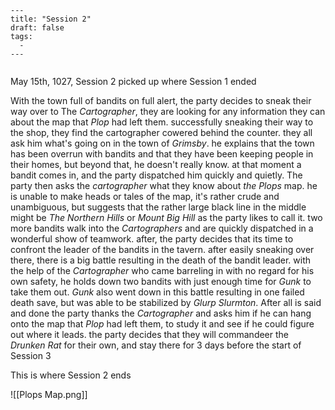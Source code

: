 ```
---
title: "Session 2"
draft: false
tags:
  - 
---
 
```

May 15th, 1027, Session 2 picked up where Session 1 ended 

With the town full of bandits on full alert, the party decides to sneak their way over to The *Cartographer*, they are looking for any information they can about the map that *Plop* had left them. successfully sneaking their way to the shop, they find the cartographer cowered behind the counter. they all ask him what's going on in the town of *Grimsby*. he explains that the town has been overrun with bandits and that they have been keeping people in their homes, but beyond that, he doesn't really know. at that moment a bandit comes in, and the party dispatched him quickly and quietly. The party then asks the *cartographer* what they know about *the Plops* map. he is unable to make heads or tales of the map, it's rather crude and unambiguous, but suggests that the rather large black line in the middle might be *The Northern Hills* or *Mount Big Hill* as the party likes to call it. two more bandits walk into the *Cartographers* and are quickly dispatched in a wonderful show of teamwork. after, the party decides that its time to confront the leader of the bandits in the tavern. after easily sneaking over there, there is a big battle resulting in the death of the bandit leader. with the help of the *Cartographer* who came barreling in with no regard for his own safety, he holds down two bandits with just enough time for *Gunk* to take them out. *Gunk* also went down in this battle resulting in one failed death save, but was able to be stabilized by *Glurp Slurmton*. After all is said and done the party thanks the *Cartographer* and asks him if he can hang onto the map that *Plop* had left them, to study it and see if he could figure out where it leads. the party decides that they will commandeer the *Drunken Rat* for their own, and stay there for 3 days before the start of Session 3

This is where Session 2 ends



![[Plops Map.png]]